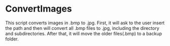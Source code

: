 # ConvertImages
This script converts images in .bmp to .jpg. 
First, it will ask to the user insert the path and then will convert all .bmp files to .jpg, including the directory and subdirectories. After that, it will move the older files(.bmp) to a backup folder.
